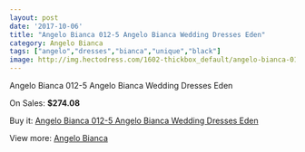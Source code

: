 ```yaml
---
layout: post
date: '2017-10-06'
title: "Angelo Bianca 012-5 Angelo Bianca Wedding Dresses Eden"
category: Angelo Bianca
tags: ["angelo","dresses","bianca","unique","black"]
image: http://img.hectodress.com/1602-thickbox_default/angelo-bianca-012-5-angelo-bianca-wedding-dresses-eden.jpg
---
```

Angelo Bianca 012-5 Angelo Bianca Wedding Dresses Eden

On Sales: **$274.08**
<a href="https://www.hectodress.com/angelo-bianca/977-angelo-bianca-012-5-angelo-bianca-wedding-dresses-eden.html"><amp-img layout="responsive" width="600" height="600" src="//img.hectodress.com/1602-thickbox_default/angelo-bianca-012-5-angelo-bianca-wedding-dresses-eden.jpg" alt="Angelo Bianca 012-5 Angelo Bianca Wedding Dresses Eden 0" /></a>

Buy it: [Angelo Bianca 012-5 Angelo Bianca Wedding Dresses Eden](https://www.hectodress.com/angelo-bianca/977-angelo-bianca-012-5-angelo-bianca-wedding-dresses-eden.html "Angelo Bianca 012-5 Angelo Bianca Wedding Dresses Eden")

View more: [Angelo Bianca](https://www.hectodress.com/14-angelo-bianca "Angelo Bianca")
